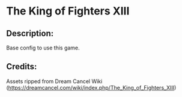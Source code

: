 # The King of Fighters XIII

## Description: 

Base config to use this game.

## Credits: 

Assets ripped from Dream Cancel Wiki (https://dreamcancel.com/wiki/index.php/The_King_of_Fighters_XIII)

